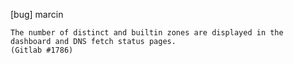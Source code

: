 [bug] marcin

    The number of distinct and builtin zones are displayed in the
    dashboard and DNS fetch status pages.
    (Gitlab #1786)